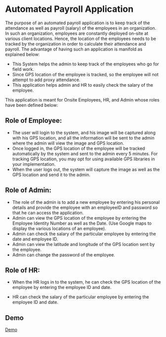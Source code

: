 # Automated Payroll Application

The purpose of an automated payroll application is to keep track of the attendance as well as payroll (salary) of the employees in an organization. In such an organization, employees are constantly deployed on-site at various client locations. Hence, the location of the employees needs to be tracked by the organization in order to calculate their attendance and payroll. The advantage of having such an application is manifold as explained below:

- This System helps the admin to keep track of the employees who go for field work.
- Since GPS location of the employee is tracked, so the employee will not attempt to add proxy attendance.
- This application helps admin and HR to easily check the salary of the employee.

This application is meant for Onsite Employees, HR, and Admin whose roles have been defined below:

## Role of Employee:

- The user will login to the system, and his image will be captured along with his GPS location, and all the information will be sent to the admin where the admin will view the image and GPS location.
- Once logged in, the GPS location of the employee will be tracked automatically by the system and sent to the admin every 5 minutes. For tracking GPS location, you may opt for using available GPS libraries in your implementation.
- When the user logs out, the system will capture the image as well as the GPS location and send it to the admin.

## Role of Admin:

- The role of the admin is to add a new employee by entering his personal details and provide the employee with an employeeID and password so that he can access the application.
- Admin can view the GPS location of the employee by entering the Employee Identity Number as well as the Date. (Use Google maps to display the various locations of an employee).
- Admin can check the salary of the particular employee by entering the date and employee ID.
- Admin can view the latitude and longitude of the GPS location sent by the employee.
- Admin can change the password of the employee.

## Role of HR:

- When the HR logs in to the system, he can check the GPS location of the employee by entering the employee ID and date.



 
- HR can check the salary of the particular employee by entering the employee ID and date.

## Demo
[Demo](https://github.com/thelo09/Automated-Payroll-with-GPS-Tracking-and-Image-Capture/assets/137653186/85149b37-c269-43f0-bc5b-e7bc5ca481dd)

